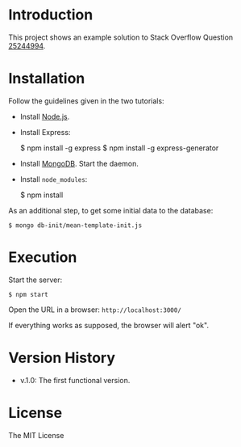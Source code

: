
# Introduction

This project shows an example solution to Stack Overflow Question [25244994](http://stackoverflow.com/questions/25244994/angularjs-how-to-init-resource-with-string-first-downloaded-from-http).

# Installation

Follow the guidelines given in the two tutorials:

* Install [Node.js](http://nodejs.org/).
* Install Express:


    $ npm install -g express
    $ npm install -g express-generator

* Install [MongoDB](https://www.mongodb.org). Start the daemon.
* Install `node_modules`:


    $ npm install

As an additional step, to get some initial data to the database:

    $ mongo db-init/mean-template-init.js

# Execution

Start the server:

    $ npm start

Open the URL in a browser: `http://localhost:3000/`

If everything works as supposed, the browser will alert "ok".

# Version History

* v.1.0: The first functional version.

# License

The MIT License
